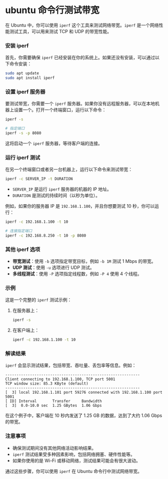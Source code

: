 # ubuntu 命令行测试带宽


在 Ubuntu 中，你可以使用 `iperf` 这个工具来测试网络带宽。`iperf` 是一个网络性能测试工具，可以用来测试 TCP 和 UDP 的带宽性能。

### 安装 iperf

首先，你需要确保 `iperf` 已经安装在你的系统上。如果还没有安装，可以通过以下命令安装：

```bash
sudo apt update
sudo apt install iperf
```

### 设置 iperf 服务器

要测试带宽，你需要一个 `iperf` 服务器。如果你没有远程服务器，可以在本地机器上设置一个。打开一个终端窗口，运行以下命令：

```bash
iperf -s

# 指定端口
iperf -s -p 8080
```

这将启动一个 `iperf` 服务器，等待客户端的连接。

### 运行 iperf 测试

在另一个终端窗口或者另一台机器上，运行以下命令来测试带宽：

```bash
iperf -c SERVER_IP -t DURATION
```

- `SERVER_IP` 是运行 `iperf` 服务器的机器的 IP 地址。
- `DURATION` 是测试的持续时间（以秒为单位）。

例如，如果你的服务器 IP 是 `192.168.1.100`，并且你想要测试 10 秒，你可以运行：

```bash
iperf -c 192.168.1.100 -t 10

# 连接指定端口
iperf -c 192.168.8.250 -t 10 -p 8080

```

### 其他 iperf 选项

- **带宽测试**：使用 `-b` 选项指定带宽目标，例如 `-b 1M` 测试 1 Mbps 的带宽。
- **UDP 测试**：使用 `-u` 选项进行 UDP 测试。
- **多线程测试**：使用 `-P` 选项指定线程数，例如 `-P 4` 使用 4 个线程。

### 示例

这是一个完整的 `iperf` 测试示例：

1. 在服务器上：
   ```bash
   iperf -s
   ```

2. 在客户端上：
   ```bash
   iperf -c 192.168.1.100 -t 10
   ```

### 解读结果

`iperf` 会显示测试结果，包括带宽、吞吐量、丢包率等信息。例如：

```
------------------------------------------------------------
Client connecting to 192.168.1.100, TCP port 5001
TCP window size: 85.3 KByte (default)
------------------------------------------------------------
[  3] local 192.168.1.101 port 59276 connected with 192.168.1.100 port 5001
[ ID] Interval       Transfer     Bandwidth
[  3]  0.0-10.0 sec  1.25 GBytes  1.06 Gbps
```

在这个例子中，客户端在 10 秒内发送了 1.25 GB 的数据，达到了大约 1.06 Gbps 的带宽。

### 注意事项

- 确保测试期间没有其他网络活动影响结果。
- `iperf` 测试结果受多种因素影响，包括网络拥塞、硬件性能等。
- 如果你使用的是 Wi-Fi 或移动网络，测试结果可能会有很大波动。

通过这些步骤，你可以使用 `iperf` 在 Ubuntu 命令行中测试网络带宽。
